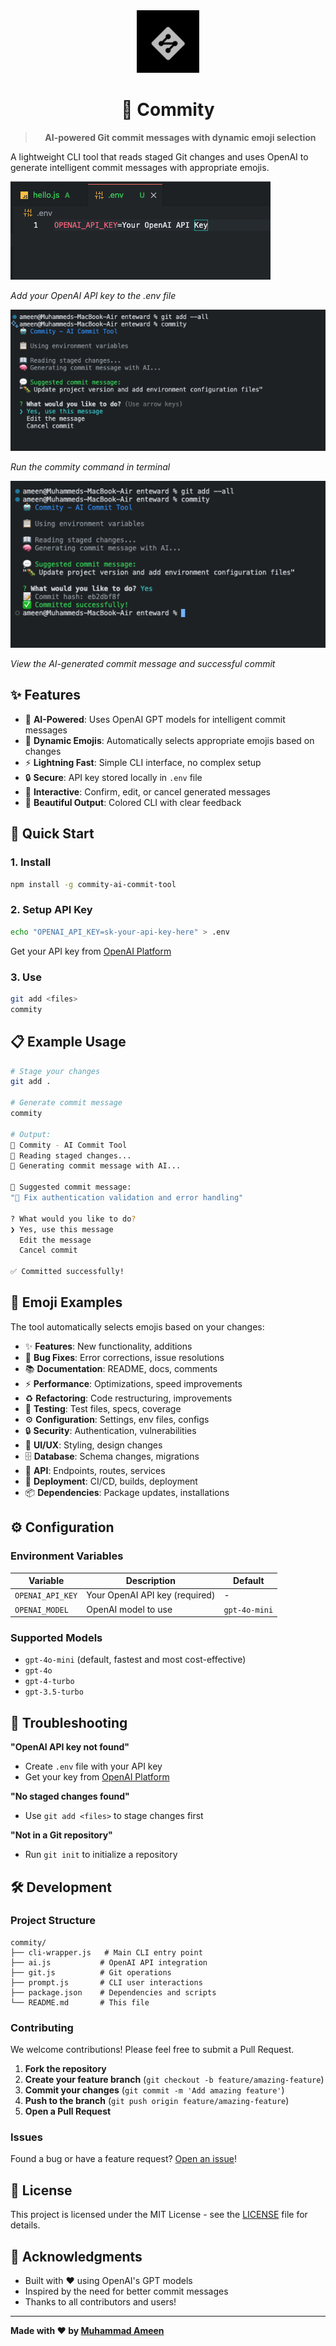 <div align="center">

<img src="logo.png" width="100" alt="Commity Logo" />

# 🤖 Commity

> **AI-powered Git commit messages with dynamic emoji selection**

</div>

A lightweight CLI tool that reads staged Git changes and uses OpenAI to generate intelligent commit messages with appropriate emojis.

![Step 1: Add OpenAI API Key](ss1.png)

*Add your OpenAI API key to the .env file*

![Step 2: Use Commity CLI Command](ss2.png)

*Run the commity command in terminal*

![Step 3: Generated Commit Message](ss3.png)

*View the AI-generated commit message and successful commit*

## ✨ Features

- 🧠 **AI-Powered**: Uses OpenAI GPT models for intelligent commit messages
- 🎯 **Dynamic Emojis**: Automatically selects appropriate emojis based on changes
- ⚡ **Lightning Fast**: Simple CLI interface, no complex setup
- 🔒 **Secure**: API key stored locally in `.env` file
- 💬 **Interactive**: Confirm, edit, or cancel generated messages
- 🎨 **Beautiful Output**: Colored CLI with clear feedback

## 🚀 Quick Start

### 1. Install
```bash
npm install -g commity-ai-commit-tool
```

### 2. Setup API Key
```bash
echo "OPENAI_API_KEY=sk-your-api-key-here" > .env
```
Get your API key from [OpenAI Platform](https://platform.openai.com/api-keys)

### 3. Use
```bash
git add <files>
commity
```

## 📋 Example Usage

```bash
# Stage your changes
git add .

# Generate commit message
commity

# Output:
🤖 Commity - AI Commit Tool
📖 Reading staged changes...
🧠 Generating commit message with AI...

💬 Suggested commit message:
"🐛 Fix authentication validation and error handling"

? What would you like to do?
❯ Yes, use this message
  Edit the message  
  Cancel commit

✅ Committed successfully!
```

## 🎯 Emoji Examples

The tool automatically selects emojis based on your changes:

- ✨ **Features**: New functionality, additions
- 🐛 **Bug Fixes**: Error corrections, issue resolutions  
- 📚 **Documentation**: README, docs, comments
- ⚡ **Performance**: Optimizations, speed improvements
- ♻️ **Refactoring**: Code restructuring, improvements
- 🧪 **Testing**: Test files, specs, coverage
- ⚙️ **Configuration**: Settings, env files, configs
- 🔒 **Security**: Authentication, vulnerabilities
- 🎨 **UI/UX**: Styling, design changes
- 🗄️ **Database**: Schema changes, migrations
- 🔌 **API**: Endpoints, routes, services
- 🚀 **Deployment**: CI/CD, builds, deployment
- 📦 **Dependencies**: Package updates, installations

## ⚙️ Configuration

### Environment Variables

| Variable | Description | Default |
|----------|-------------|---------|
| `OPENAI_API_KEY` | Your OpenAI API key (required) | - |
| `OPENAI_MODEL` | OpenAI model to use | `gpt-4o-mini` |

### Supported Models

- `gpt-4o-mini` (default, fastest and most cost-effective)
- `gpt-4o`
- `gpt-4-turbo`
- `gpt-3.5-turbo`

## 🔧 Troubleshooting

**"OpenAI API key not found"**
- Create `.env` file with your API key
- Get your key from [OpenAI Platform](https://platform.openai.com/api-keys)

**"No staged changes found"**
- Use `git add <files>` to stage changes first

**"Not in a Git repository"**
- Run `git init` to initialize a repository

## 🛠️ Development

### Project Structure
```
commity/
├── cli-wrapper.js   # Main CLI entry point
├── ai.js           # OpenAI API integration
├── git.js          # Git operations
├── prompt.js       # CLI user interactions
├── package.json    # Dependencies and scripts
└── README.md       # This file
```

### Contributing

We welcome contributions! Please feel free to submit a Pull Request.

1. **Fork the repository**
2. **Create your feature branch** (`git checkout -b feature/amazing-feature`)
3. **Commit your changes** (`git commit -m 'Add amazing feature'`)
4. **Push to the branch** (`git push origin feature/amazing-feature`)
5. **Open a Pull Request**

### Issues

Found a bug or have a feature request? [Open an issue](https://github.com/muhd-ameen/Commity/issues)!

## 📄 License

This project is licensed under the MIT License - see the [LICENSE](LICENSE) file for details.

## 🙏 Acknowledgments

- Built with ❤️ using OpenAI's GPT models
- Inspired by the need for better commit messages
- Thanks to all contributors and users!

---

**Made with ❤️ by [Muhammad Ameen](https://github.com/muhd-ameen)**